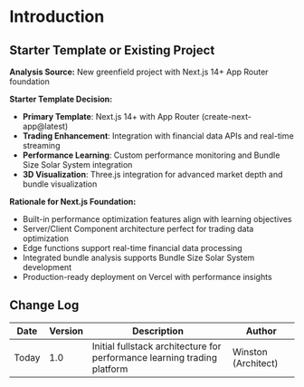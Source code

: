 # Introduction

## Starter Template or Existing Project

**Analysis Source:** New greenfield project with Next.js 14+ App Router foundation

**Starter Template Decision:** 
- **Primary Template**: Next.js 14+ with App Router (create-next-app@latest)
- **Trading Enhancement**: Integration with financial data APIs and real-time streaming
- **Performance Learning**: Custom performance monitoring and Bundle Size Solar System integration
- **3D Visualization**: Three.js integration for advanced market depth and bundle visualization

**Rationale for Next.js Foundation:**
- Built-in performance optimization features align with learning objectives
- Server/Client Component architecture perfect for trading data optimization
- Edge functions support real-time financial data processing
- Integrated bundle analysis supports Bundle Size Solar System development
- Production-ready deployment on Vercel with performance insights

## Change Log
| Date | Version | Description | Author |
|------|---------|-------------|--------|
| Today | 1.0 | Initial fullstack architecture for performance learning trading platform | Winston (Architect) |
